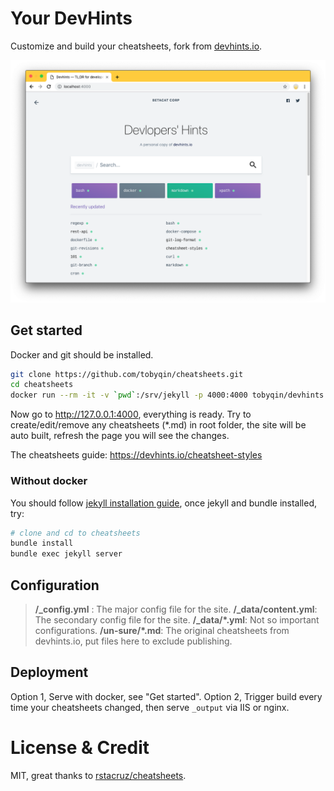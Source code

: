 # Your DevHints

Customize and build your cheatsheets, fork from [devhints.io](https://devhints.io).

![DevHints](_not_important/screen.png)

## Get started

Docker and git should be installed.

```bash
git clone https://github.com/tobyqin/cheatsheets.git
cd cheatsheets
docker run --rm -it -v `pwd`:/srv/jekyll -p 4000:4000 tobyqin/devhints jekyll serve
```
Now go to <http://127.0.0.1:4000>, everything is ready. Try to create/edit/remove any cheatsheets (*.md) in root folder, the site will be auto built, refresh the page you will see the changes.

The cheatsheets guide: <https://devhints.io/cheatsheet-styles>

### Without docker

You should follow [jekyll installation guide](https://jekyllrb.com/docs/installation/), once jekyll and bundle installed, try:

```bash
# clone and cd to cheatsheets
bundle install
bundle exec jekyll server
```

## Configuration

> **/_config.yml** : The major config file for the site. 
> **/_data/content.yml**: The secondary config file for the site. 
> **/_data/\*.yml**: Not so important configurations. 
> **/un-sure/\*.md**: The original cheatsheets from devhints.io, put files here to exclude publishing.

## Deployment 

Option 1, Serve with docker, see "Get started".
Option 2, Trigger build every time your cheatsheets changed, then serve `_output` via IIS or nginx.

# License & Credit

MIT, great thanks to [rstacruz/cheatsheets](https://github.com/rstacruz/cheatsheets).
